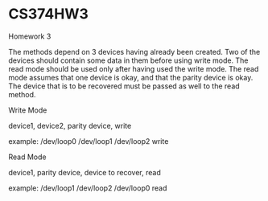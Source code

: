 CS374HW3
========

Homework 3

The methods depend on 3 devices having already been created. Two of the devices should contain some data in them before using write mode. The read mode should be used only after having used the write mode. The read mode assumes that one device is okay, and that the parity device is okay. The device that is to be recovered must be passed as well to the read method.

Write Mode

device1, device2, parity device, write

example: /dev/loop0 /dev/loop1 /dev/loop2 write


Read Mode

device1, parity device, device to recover, read

example: /dev/loop1 /dev/loop2 /dev/loop0 read
